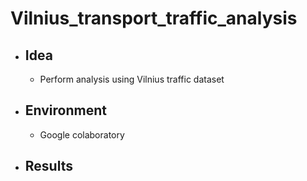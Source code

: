 # Vilnius_transport_traffic_analysis
* ## Idea
  * Perform analysis using Vilnius traffic dataset
* ## Environment
  * Google colaboratory 
* ## Results
